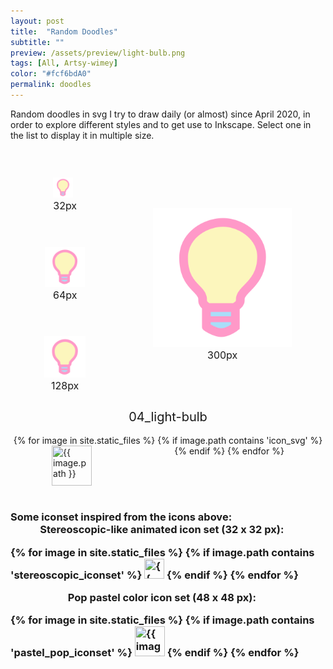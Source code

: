```yaml
---
layout: post
title:  "Random Doodles"
subtitle: ""
preview: /assets/preview/light-bulb.png
tags: [All, Artsy-wimey]
color: "#fcf6bdA0"
permalink: doodles
---
```

<script>
function displayImage(link) {
  document.getElementById("display32").src = link;
  document.getElementById("display64").src = link;
  document.getElementById("display128").src = link;
  document.getElementById("display").src = link;
  
  const path = link.split('/'); 
  const filename = path[path.length-1];// get only the file name
  const name_without_extension = filename.split('.');
  
  document.getElementById("icon_title").innerHTML = name_without_extension[0];
 /*
 document.getElementById("caption_small").innerHTML = name_without_extension[0] + " (32px)";
  document.getElementById("caption").innerHTML = name_without_extension[0] + " (300px)";*/
}
</script>

<p>Random doodles in svg I try to draw daily (or almost) since April 2020, in order to explore different styles and to get use to Inkscape. Select one in the list to display it in multiple size.</p>
<br/>

<div style="display: flex; justify-content: center; align-items: center;">
    <div style="display: flex; flex-direction: column;justify-content: center; align-items: center;">
        <figure style="padding: 1em;">
            <img id="display32" src="assets/preview/light-bulb.png" width="32"/>
            <figcaption id="caption_small" style="text-align:center; font-size: 16px;">32px</figcaption>
        </figure>
        <figure style="padding: 1em;">
            <img id="display64" src="assets/preview/light-bulb.png" width="64"/>
            <figcaption id="caption_small" style="text-align:center; font-size: 16px;">64px</figcaption>
        </figure>
        <figure style="padding: 1em;">
            <img id="display128" src="assets/preview/light-bulb.png" width="128"/>
            <figcaption id="caption_small" style="text-align:center; font-size: 16px;">128px</figcaption>
        </figure>
    </div>
    <figure style="padding: 1em;">
        <img id="display" src="assets/preview/light-bulb.png" width="300"/>
        <figcaption id="caption" style="text-align:center; font-size: 16px;">300px</figcaption>
    </figure>
</div>
<figcaption id="icon_title" style="text-align:center; font-size: 20px;">04_light-bulb</figcaption>

<br/>

<div class="icon-grid" style="display: flex; flex-wrap: wrap; justify-content: space-around;">
{% for image in site.static_files %}
    {% if image.path contains 'icon_svg' %}
<img src="{{ image.path }}" width="64px" height="64px" title="{{ image.path }}" onclick="displayImage(this.src)" style="cursor: pointer;" />
    {% endif %}
{% endfor %}

</div>

<br/>


<h3>Some iconset inspired from the icons above: </h3x>

<div class="icon-grid" style="display: flex; flex-wrap: wrap; justify-content: center; align-items: center; vertical-align: middle;">
<p style="margin: 0;">Stereoscopic-like animated icon set (32 x 32 px): &nbsp;&nbsp;&nbsp;&nbsp;</p>

{% for image in site.static_files %}
    {% if image.path contains 'stereoscopic_iconset' %}
<img src="{{ image.path }}" width="32px" height="32px" title="{{ image.path }}" onclick="displayImage(this.src)" style="cursor: pointer;" />
    {% endif %}
{% endfor %}

</div> 


<div class="icon-grid" style="display: flex; flex-wrap: wrap; justify-content: center; align-items: center; vertical-align: middle;">
<p style="margin: 0;">Pop pastel color icon set (48 x 48 px): &nbsp;&nbsp;&nbsp;&nbsp;</p>

{% for image in site.static_files %}
    {% if image.path contains 'pastel_pop_iconset' %}
<img src="{{ image.path }}" width="48px" height="48px" title="{{ image.path }}" onclick="displayImage(this.src)" style="cursor: pointer;" />
    {% endif %}
{% endfor %}

</div> 
<br/>
<br/>
